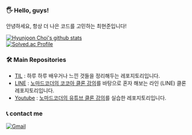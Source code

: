 ### 🖐️ Hello, guys!
안녕하세요, 항상 더 나은 코드를 고민하는 최현준입니다! 

[![Hyunjoon Choi's github stats](https://github-readme-stats.vercel.app/api?username=devholic22&&bg_color=30,e96443,904e95&title_color=fff&text_color=fff)](https://github.com/anuraghazra/github-readme-stats)  
[![Solved.ac Profile](http://mazassumnida.wtf/api/v2/generate_badge?boj=dev_holic)](https://solved.ac/dev_holic/)
### 🛠️ Main Repositories
* [TIL](https://github.com/devholic22/TIL#readme) : 하루 하루 배우거나 느낀 것들을 정리해두는 레포지토리입니다.
* [LINE](https://github.com/devholic22/line_clone) : <a href="https://nomadcoders.co/kokoa-clone">노마드코더의 코코아 클론 강의</a>를 바탕으로 혼자 해보는 라인 (LINE) 클론 레포지토리입니다.
* [Youtube](https://github.com/devholic22/wetube_clone) : <a href="https://nomadcoders.co/wetube">노마드코더의 유튜브 클론 강의</a>를 실습한 레포지토리입니다.
### 📞 contact me 
[![Gmail](https://img.shields.io/badge/Gmail-EA4335?style=flat-square&logo=Gmail&logoColor=white)](mailto:hyunjoon.tech@gmail.com)
